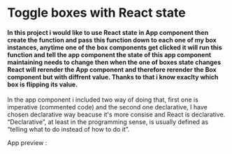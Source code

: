 # Toggle boxes with React state

#### In this project i would like to use React state in App component then create the function and pass this function down to each one of my box instances, anytime one of the box components get clicked it will run this function and tell the app component the state of this app component maintaining needs to change then when the one of boxes state changes React will rerender the App component and therefore rerender the Box component but with diffrent value. Thanks to that i know exaclty which box is flipping its value.

In the app component i included two way of doing that, first one is imperative (commented code) and the second one declarative, 
I have chosen declarative way beacuse it's more consise and React is declarative.
“Declarative”, at least in the programming sense, is usually defined as “telling what to do instead of how to do it”.

App preview :